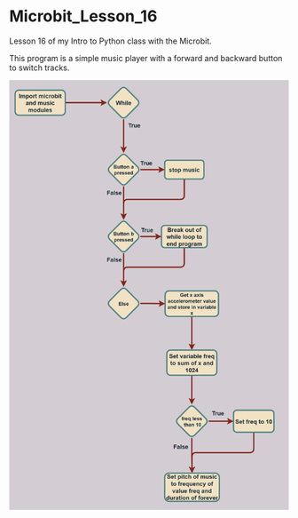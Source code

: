 # Microbit_Lesson_16
Lesson 16 of my Intro to Python class with the Microbit.

This program is a simple music player with a forward and backward button to switch tracks.

![Image](Flowchart.jpg)